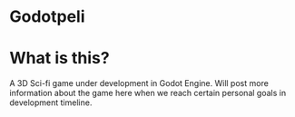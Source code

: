 # Godotpeli


# What is this?

A 3D Sci-fi game under development in Godot Engine. Will post more information about the game here when we reach certain personal goals in development timeline.
